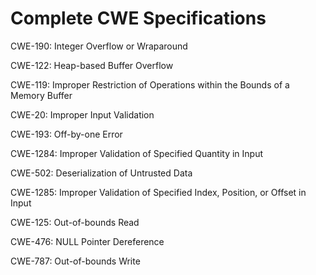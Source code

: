 

# Complete CWE Specifications

CWE-190: Integer Overflow or Wraparound

CWE-122: Heap-based Buffer Overflow

CWE-119: Improper Restriction of Operations within the Bounds of a Memory Buffer

CWE-20: Improper Input Validation

CWE-193: Off-by-one Error

CWE-1284: Improper Validation of Specified Quantity in Input

CWE-502: Deserialization of Untrusted Data

CWE-1285: Improper Validation of Specified Index, Position, or Offset in Input

CWE-125: Out-of-bounds Read

CWE-476: NULL Pointer Dereference

CWE-787: Out-of-bounds Write